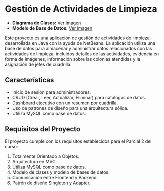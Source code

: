 # Gestión de Actividades de Limpieza

- **Diagrama de Clases:** [Ver imagen](URL_DEL_DIAGRAMA_DE_CLASES)
- **Modelo de Base de Datos:** [Ver imagen](URL_DEL_MODELO_DE_BASE_DE_DATOS)

Este proyecto es una aplicación de gestión de actividades de limpieza desarrollada en Java con la ayuda de NetBeans. La aplicación utiliza una base de datos para almacenar y administrar datos relacionados con las actividades de limpieza, incluidos detalles de las actividades, evidencia en forma de imágenes, información sobre las colonias atendidas y la asignación de jefes de cuadrilla.

## Características
- Inicio de sesión para administradores.
- CRUD (Crear, Leer, Actualizar, Eliminar) para catálogos de datos.
- Dashboard ejecutivo con un resumen por cuadrilla.
- Uso de patrones de diseño para una arquitectura sólida.
- Utiliza MySQL como base de datos.

## Requisitos del Proyecto
El proyecto cumple con los requisitos establecidos para el Parcial 2 del curso:

1. Totalmente Orientado a Objetos.
2. Arquitectura en MVC.
3. Utiliza MySQL como base de datos.
4. Modelo de clases y modelo de bases de datos.
5. Comunicación entre Frontend y Backend.
6. Patrón de diseño Singleton y Adapter.



